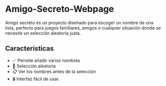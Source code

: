 # Amigo-Secreto-Webpage
Amigo secreto es un proyecto diseñado para escoger un nombre de una lista, perfecto para juegos familiares,  amigos o cualquier situación donde se necesite un selección aleatoria justa. 
## Características
- ✅ Permite añadir varios nombres 
- 🎲 Selección aleatoria 
- 📋 Ver los nombres antes de la selección 
- 🔒 Interfaz fácil de usar.
